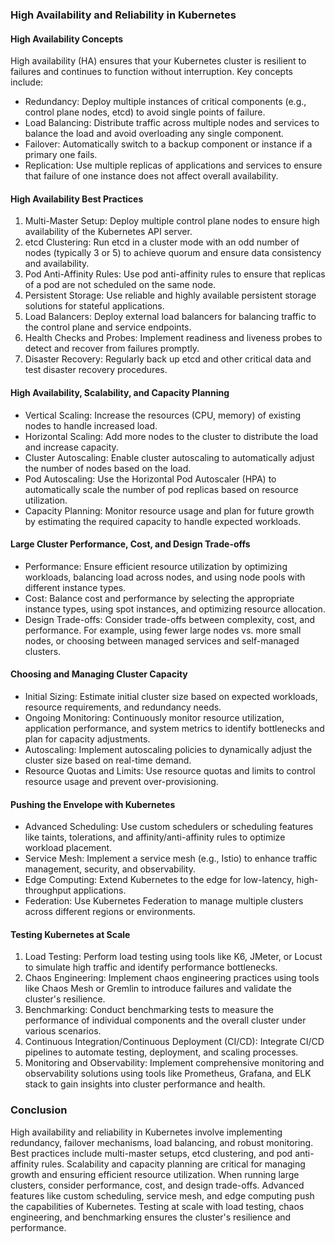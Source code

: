 ### High Availability and Reliability in Kubernetes

#### High Availability Concepts

High availability (HA) ensures that your Kubernetes cluster is resilient to failures and continues to function without interruption. Key concepts include:

- Redundancy: Deploy multiple instances of critical components (e.g., control plane nodes, etcd) to avoid single points of failure.
- Load Balancing: Distribute traffic across multiple nodes and services to balance the load and avoid overloading any single component.
- Failover: Automatically switch to a backup component or instance if a primary one fails.
- Replication: Use multiple replicas of applications and services to ensure that failure of one instance does not affect overall availability.

#### High Availability Best Practices

1. Multi-Master Setup: Deploy multiple control plane nodes to ensure high availability of the Kubernetes API server.
2. etcd Clustering: Run etcd in a cluster mode with an odd number of nodes (typically 3 or 5) to achieve quorum and ensure data consistency and availability.
3. Pod Anti-Affinity Rules: Use pod anti-affinity rules to ensure that replicas of a pod are not scheduled on the same node.
4. Persistent Storage: Use reliable and highly available persistent storage solutions for stateful applications.
5. Load Balancers: Deploy external load balancers for balancing traffic to the control plane and service endpoints.
6. Health Checks and Probes: Implement readiness and liveness probes to detect and recover from failures promptly.
7. Disaster Recovery: Regularly back up etcd and other critical data and test disaster recovery procedures.

#### High Availability, Scalability, and Capacity Planning

- Vertical Scaling: Increase the resources (CPU, memory) of existing nodes to handle increased load.
- Horizontal Scaling: Add more nodes to the cluster to distribute the load and increase capacity.
- Cluster Autoscaling: Enable cluster autoscaling to automatically adjust the number of nodes based on the load.
- Pod Autoscaling: Use the Horizontal Pod Autoscaler (HPA) to automatically scale the number of pod replicas based on resource utilization.
- Capacity Planning: Monitor resource usage and plan for future growth by estimating the required capacity to handle expected workloads.

#### Large Cluster Performance, Cost, and Design Trade-offs

- Performance: Ensure efficient resource utilization by optimizing workloads, balancing load across nodes, and using node pools with different instance types.
- Cost: Balance cost and performance by selecting the appropriate instance types, using spot instances, and optimizing resource allocation.
- Design Trade-offs: Consider trade-offs between complexity, cost, and performance. For example, using fewer large nodes vs. more small nodes, or choosing between managed services and self-managed clusters.

#### Choosing and Managing Cluster Capacity

- Initial Sizing: Estimate initial cluster size based on expected workloads, resource requirements, and redundancy needs.
- Ongoing Monitoring: Continuously monitor resource utilization, application performance, and system metrics to identify bottlenecks and plan for capacity adjustments.
- Autoscaling: Implement autoscaling policies to dynamically adjust the cluster size based on real-time demand.
- Resource Quotas and Limits: Use resource quotas and limits to control resource usage and prevent over-provisioning.

#### Pushing the Envelope with Kubernetes

- Advanced Scheduling: Use custom schedulers or scheduling features like taints, tolerations, and affinity/anti-affinity rules to optimize workload placement.
- Service Mesh: Implement a service mesh (e.g., Istio) to enhance traffic management, security, and observability.
- Edge Computing: Extend Kubernetes to the edge for low-latency, high-throughput applications.
- Federation: Use Kubernetes Federation to manage multiple clusters across different regions or environments.

#### Testing Kubernetes at Scale

1. Load Testing: Perform load testing using tools like K6, JMeter, or Locust to simulate high traffic and identify performance bottlenecks.
2. Chaos Engineering: Implement chaos engineering practices using tools like Chaos Mesh or Gremlin to introduce failures and validate the cluster's resilience.
3. Benchmarking: Conduct benchmarking tests to measure the performance of individual components and the overall cluster under various scenarios.
4. Continuous Integration/Continuous Deployment (CI/CD): Integrate CI/CD pipelines to automate testing, deployment, and scaling processes.
5. Monitoring and Observability: Implement comprehensive monitoring and observability solutions using tools like Prometheus, Grafana, and ELK stack to gain insights into cluster performance and health.

### Conclusion

High availability and reliability in Kubernetes involve implementing redundancy, failover mechanisms, load balancing, and robust monitoring. Best practices include multi-master setups, etcd clustering, and pod anti-affinity rules. Scalability and capacity planning are critical for managing growth and ensuring efficient resource utilization. When running large clusters, consider performance, cost, and design trade-offs. Advanced features like custom scheduling, service mesh, and edge computing push the capabilities of Kubernetes. Testing at scale with load testing, chaos engineering, and benchmarking ensures the cluster's resilience and performance.